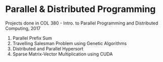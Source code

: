# Parallel & Distributed Programming

Projects done in COL 380 - Intro. to Parallel Programming and Distributed Computing, 2017

1. Parallel Prefix Sum
2. Travelling Salesman Problem using Genetic Algorithms
3. Distributed and Parallel Hypersort
4. Sparse Matrix-Vector Multiplication using CUDA
